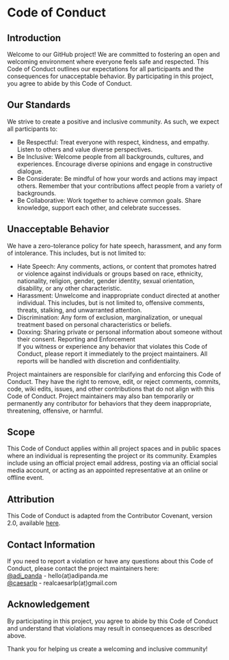 # Code of Conduct  
## Introduction  
Welcome to our GitHub project! We are committed to fostering an open and welcoming environment where everyone feels safe and respected. This Code of Conduct outlines our expectations for all participants and the consequences for unacceptable behavior. By participating in this project, you agree to abide by this Code of Conduct.  

## Our Standards  
We strive to create a positive and inclusive community. As such, we expect all participants to:  

- Be Respectful: Treat everyone with respect, kindness, and empathy. Listen to others and value diverse perspectives.  
- Be Inclusive: Welcome people from all backgrounds, cultures, and experiences. Encourage diverse opinions and engage in constructive dialogue.  
- Be Considerate: Be mindful of how your words and actions may impact others. Remember that your contributions affect people from a variety of backgrounds.  
- Be Collaborative: Work together to achieve common goals. Share knowledge, support each other, and celebrate successes.  
## Unacceptable Behavior    
We have a zero-tolerance policy for hate speech, harassment, and any form of intolerance. This includes, but is not limited to:  

- Hate Speech: Any comments, actions, or content that promotes hatred or violence against individuals or groups based on race, ethnicity, nationality, religion, gender, gender identity, sexual orientation, disability, or any other characteristic.  
- Harassment: Unwelcome and inappropriate conduct directed at another individual. This includes, but is not limited to, offensive comments, threats, stalking, and unwarranted attention.  
- Discrimination: Any form of exclusion, marginalization, or unequal treatment based on personal characteristics or beliefs.  
- Doxxing: Sharing private or personal information about someone without their consent.
Reporting and Enforcement  
If you witness or experience any behavior that violates this Code of Conduct, please report it immediately to the project maintainers. All reports will be handled with discretion and confidentiality.  

Project maintainers are responsible for clarifying and enforcing this Code of Conduct. They have the right to remove, edit, or reject comments, commits, code, wiki edits, issues, and other contributions that do not align with this Code of Conduct. Project maintainers may also ban temporarily or permanently any contributor for behaviors that they deem inappropriate, threatening, offensive, or harmful.  

## Scope  
This Code of Conduct applies within all project spaces and in public spaces where an individual is representing the project or its community. Examples include using an official project email address, posting via an official social media account, or acting as an appointed representative at an online or offline event.  

## Attribution
This Code of Conduct is adapted from the Contributor Covenant, version 2.0, available [here](https://www.contributor-covenant.org/version/2/0/code_of_conduct.html).  

## Contact Information  
If you need to report a violation or have any questions about this Code of Conduct, please contact the project maintainers here:  
[@adi_panda](https://twitter.com/adi_panda) - hello(aṭ)adipanda.me  
[@caesarlp](https://bsky.app/profile/caesarlp.bsky.social) - realcaesarlp(aṭ)gmail.com

## Acknowledgement  
By participating in this project, you agree to abide by this Code of Conduct and understand that violations may result in consequences as described above.  

Thank you for helping us create a welcoming and inclusive community!  

